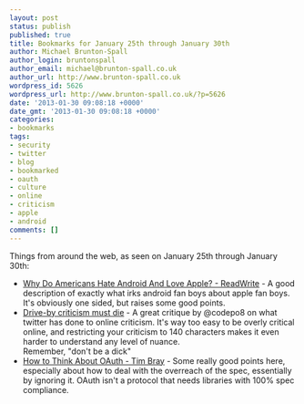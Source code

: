 ```yaml
---
layout: post
status: publish
published: true
title: Bookmarks for January 25th through January 30th
author: Michael Brunton-Spall
author_login: bruntonspall
author_email: michael@brunton-spall.co.uk
author_url: http://www.brunton-spall.co.uk
wordpress_id: 5626
wordpress_url: http://www.brunton-spall.co.uk/?p=5626
date: '2013-01-30 09:08:18 +0000'
date_gmt: '2013-01-30 09:08:18 +0000'
categories:
- bookmarks
tags:
- security
- twitter
- blog
- bookmarked
- oauth
- culture
- online
- criticism
- apple
- android
comments: []
---
```

<p>Things from around the web, as seen on January 25th through January 30th:</p>
<ul>
<li><a href="http://readwrite.com/2013/01/29/why-do-americans-hate-android-and-love-apple">Why Do Americans Hate Android And Love Apple? - ReadWrite</a> - A good description of exactly what irks android fan boys about apple fan boys.  It&#039;s obviously one sided, but raises some good points.</li>
<li><a href="http://christianheilmann.com/2013/01/27/drive-by-criticism-must-die/">Drive-by criticism must die</a> - A great critique by @codepo8 on what twitter has done to online criticism.  It&#039;s way too easy to be overly critical online, and restricting your criticism to 140 characters makes it even harder to understand any level of nuance.<br />
Remember, &quot;don&#039;t be a dick&quot;</li>
<li><a href="https://www.tbray.org/ongoing/When/201x/2013/01/23/OAuth">How to Think About OAuth - Tim Bray</a> - Some really good points here, especially about how to deal with the overreach of the spec, essentially by ignoring it. OAuth isn&#039;t a protocol that needs libraries with 100% spec compliance.</li>
</ul>
